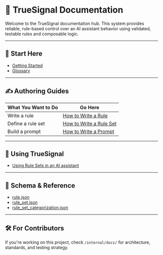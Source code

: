 # 📘 TrueSignal Documentation

Welcome to the TrueSignal documentation hub. This system provides reliable, rule-based control over an AI assistant behavior using validated, testable rules and composable logic.

---

## 🔰 Start Here

- [Getting Started](getting_started.md)
- [Glossary](glossary.md)

---

## ✍️ Authoring Guides

| What You Want to Do | Go Here |
|---------------------|---------|
| Write a rule        | [How to Write a Rule](writing/how_to_write_a_rule.md) |
| Define a rule set   | [How to Write a Rule Set](writing/how_to_write_a_rule_set.md) |
| Build a prompt      | [How to Write a Prompt](writing/how_to_write_a_prompt.md) |

---

## 🧠 Using TrueSignal

- [Using Rule Sets in an AI assistant](usage/using_rule_sets.md)

---

## 📄 Schema & Reference

- [rule.json](reference/rule.json.md)
- [rule_set.json](reference/rule_set.json.md)
- [rule_set_categorization.json](reference/rule_set_categorization.md)

---

## 🛠 For Contributors

If you're working on this project, check `/internal/docs/` for architecture, standards, and testing strategy.

